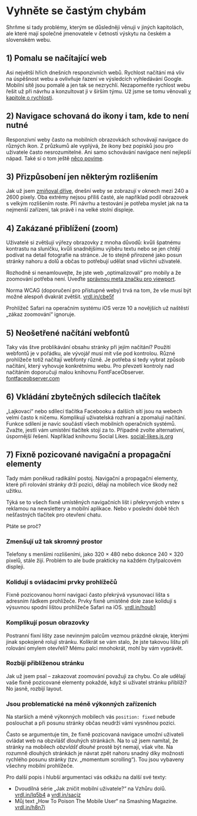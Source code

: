 # Vyhněte se častým chybám

Shrňme si tady problémy, kterým se důsledněji věnuji v jiných kapitolách, ale které mají společné jmenovatele v četnosti výskytu na českém a slovenském webu.


## 1) Pomalu se načítající web

Asi největší hřích dnešních responzivních webů. Rychlost načítání má vliv na úspěšnost webu a ovlivňuje řazení ve výsledcích vyhledávání Google. Mobilní sítě jsou pomalé a jen tak se nezrychlí. Nezapomeňte rychlost webu řešit už při návrhu a konzultovat ji v širším týmu. Už jsme se tomu věnovali [v kapitole o rychlosti](kap-rychlost.md).

## 2) Navigace schovaná do ikony i tam, kde to není nutné

Responzivní weby často na mobilních obrazovkách schovávají navigace do různých ikon. Z průzkumů ale vyplývá, že ikony bez popisků jsou pro uživatele často nesrozumitelné. Ani samo schovávání navigace není nejlepší nápad. Také si o tom ještě [něco povíme](kap-navigace.md).

## 3) Přizpůsobení jen některým rozlišením

Jak už jsem [zmiňoval dříve](zmeny-velke-displeje.md), dnešní weby se zobrazují v oknech mezi 240 a 2600 pixely. Oba extrémy nejsou příliš časté, ale například podíl obrazovek s velkým rozlišením roste. Při návrhu a testování je potřeba myslet jak na ta nejmenší zařízení, tak právě i na velké stolní displeje.

## 4) Zakázané přiblížení (zoom)

Uživatelé si zvětšují výřezy obrazovky z mnoha důvodů: kvůli špatnému kontrastu na sluníčku, kvůli snadnějšímu výběru textu nebo se jen chtějí podívat na detail fotografie na stránce. Je to stejně přirozené jako posun stránky nahoru a dolů a občas to potřebují udělat snad všichni uživatelé.

Rozhodně si nenamlouvejte, že jste web „optimalizovali“ pro mobily a že zoomování potřeba není. Uveďte [správnou meta značku pro viewport](viewport-meta.md).

Norma WCAG (doporučení pro přístupné weby) trvá na tom, že vše musí být možné alespoň dvakrát zvětšit. [vrdl.in/cbe5f](https://www.w3.org/TR/2008/REC-WCAG20-20081211/#visual-audio-contrast-scale)

Prohlížeč Safari na operačním systému iOS verze 10 a novějších už naštěstí „zákaz zoomování“ ignoruje.

## 5) Neošetřené načítání webfontů

Taky vás štve problikávání obsahu stránky při jejím načítání? Použití webfontů je v pořádku, ale vývojář musí mít vše pod kontrolou. Různé prohlížeče totiž načítají webfonty různě. Je potřeba si tedy vybrat způsob načítání, který vyhovuje konkrétnímu webu. Pro převzetí kontroly nad načítáním doporučuji malou knihovnu FontFaceObserver. [fontfaceobserver.com](https://github.com/bramstein/fontfaceobserver)

## 6) Vkládání zbytečných sdílecích tlačítek

„Lajkovací“ nebo sdílecí tlačítka Facebooku a dalších sítí jsou na webech velmi často k ničemu. Komplikují uživatelská rozhraní a zpomalují načítání. Funkce sdílení je navíc součástí všech mobilních operačních systémů. Zvažte, jestli vám umístění tlačítek stojí za to. Případně zvolte alternativní, úspornější řešení. Například knihovnu Social Likes. [social-likes.js.org](http://social-likes.js.org)

## 7) Fixně pozicované navigační a propagační elementy

Tady mám poněkud radikální postoj. Navigační a propagační elementy, které při rolování stránky drží pozici, dělají na mobilech více škody než užitku. 

Týká se to všech fixně umístěných navigačních lišt i překryvných vrstev s reklamou na newslettery a mobilní aplikace. Nebo v poslední době těch nešťastných tlačítek pro otevření chatu.

Ptáte se proč? 

### Zmenšují už tak skromný prostor

Telefony s menšími rozlišeními, jako 320 × 480 nebo dokonce 240 × 320 pixelů, stále žijí. Problém to ale bude prakticky na každém čtyřpalcovém displeji.

### Kolidují s ovládacími prvky prohlížečů

Fixně pozicovanou horní navigaci často překrývá vysunovací lišta s adresním řádkem prohlížeče. Prvky fixně umístěné dole zase kolidují s výsuvnou spodní lištou prohlížeče Safari na iOS. [vrdl.in/houb1](https://www.eventbrite.com/engineering/mobile-safari-why/)

### Komplikují posun obrazovky 

Postranní fixní lišty zase nevinným palcům vezmou prázdné okraje, kterými jinak spokojeně rolují stránku. Kolikrát se vám stalo, že jste takovou lištu při rolování omylem otevřeli? Mému palci mnohokrát, mohl by vám vyprávět.

### Rozbijí přiblíženou stránku 

Jak už jsem psal – zakazovat zoomování považuji za chybu. Co ale udělají vaše fixně pozicované elementy pokaždé, když si uživatel stránku přiblíží? No jasně, rozbijí layout.


### Jsou problematické na méně výkonných zařízeních

Na starších a méně výkonných mobilech vás `position: fixed` nebude poslouchat a při posunu stránky občas neudrží vámi vysněnou pozici. 

Často se argumentuje tím, že fixně pozicovaná navigace umožní uživateli ovládat web na obzvlášť dlouhých stránkách. Na to už jsem namítal, že stránky na mobilech *obzvlášť dlouhé* prostě být nemají, však víte. Na rozumně dlouhých stránkách je návrat zpět nahoru snadný díky možnosti rychlého posunu stránky (tzv. „momentum scrolling“). Tou jsou vybaveny všechny mobilní prohlížeče.

Pro další popis i hlubší argumentaci vás odkážu na další své texty:

- Dvoudílná série „Jak zničit mobilní uživatele?“ na Vzhůru dolů. [vrdl.in/lq5b4](https://www.vzhurudolu.cz/blog/47-znicit-mobilistu-1) a [vrdl.in/sacjz](https://www.vzhurudolu.cz/blog/48-znicit-mobilistu-2)
- Můj text „How To Poison The Mobile User“ na Smashing Magazine. [vrdl.in/h8n7i](https://www.smashingmagazine.com/2016/10/how-to-poison-the-mobile-user/)


